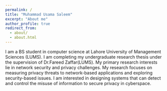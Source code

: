 ```yaml
---
permalink: /
title: "Muhammad Usama Saleem"
excerpt: "About me"
author_profile: true
redirect_from: 
  - about/
  - about.html
---
```


I am a BS student in computer science at Lahore University of Management Sciences (LUMS). I am completing my undergraduate research thesis under the supervision of Dr.Fareed Zaffar(LUMS). My primary research interests lie in network security and privacy challenges. My research focuses on measuring privacy threats to network-based applications and exploring security-based issues. I am interested in designing systems that can detect and control the misuse of information to secure privacy in cyberspace. 

